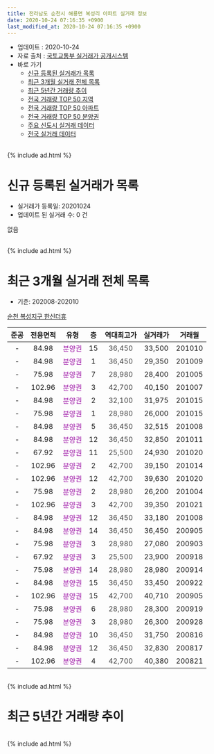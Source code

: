```yaml
---
title: 전라남도 순천시 해룡면 복성리 아파트 실거래 정보
date: 2020-10-24 07:16:35 +0900
last_modified_at: 2020-10-24 07:16:35 +0900
---
```


* 업데이트 : 2020-10-24
* 자료 출처 : [국토교통부 실거래가 공개시스템](http://rt.molit.go.kr)
* 바로 가기
    * [신규 등록된 실거래가 목록](#신규-등록된-실거래가-목록)
    * [최근 3개월 실거래 전체 목록](#최근-3개월-실거래-전체-목록)
    * [최근 5년간 거래량 추이](#최근-5년간-거래량-추이)
    * [전국 거래량 TOP 50 지역](https://inasie.github.io/apt-trade-info/최근-3개월-전국에서-가장-거래가-많이-발생한-지역)
    * [전국 거래량 TOP 50 아파트](https://inasie.github.io/apt-trade-info/최근-3개월-전국에서-가장-거래가-많이-발생한-아파트)
    * [전국 거래량 TOP 50 분양권](https://inasie.github.io/apt-trade-info/최근-3개월-전국에서-가장-거래가-많이-발생한-분양권)
    * [주요 신도시 실거래 데이터](https://inasie.github.io/apt-trade-info/주요-신도시)
    * [전국 실거래 데이터](https://inasie.github.io/apt-trade-info/전국)
<br>
{% include ad.html %}
<br>

# 신규 등록된 실거래가 목록
* 실거래가 등록일: 20201024
* 업데이트 된 실거래 수: 0 건

없음

<br>
{% include ad.html %}
<br>

# 최근 3개월 실거래 전체 목록
* 기준: 202008-202010


[순천 복성지구 한신더휴](https://search.naver.com/search.naver?query=%EC%A0%84%EB%9D%BC%EB%82%A8%EB%8F%84+%EC%88%9C%EC%B2%9C%EC%8B%9C+%ED%95%B4%EB%A3%A1%EB%A9%B4+%EB%B3%B5%EC%84%B1%EB%A6%AC+%EC%88%9C%EC%B2%9C+%EB%B3%B5%EC%84%B1%EC%A7%80%EA%B5%AC+%ED%95%9C%EC%8B%A0%EB%8D%94%ED%9C%B4)

|준공|전용면적|유형|층|역대최고가|실거래가|거래월|
|:---:|:---:|:---:|:---:|:---:|:---:|:---:|
|-|84.98|<span style="color:#9C11A5">분양권</span>|15|<span style="color:#444444">36,450</span>|33,500|201010|
|-|84.98|<span style="color:#9C11A5">분양권</span>|1|<span style="color:#444444">36,450</span>|29,350|201009|
|-|75.98|<span style="color:#9C11A5">분양권</span>|7|<span style="color:#444444">28,980</span>|28,400|201005|
|-|102.96|<span style="color:#9C11A5">분양권</span>|3|<span style="color:#444444">42,700</span>|40,150|201007|
|-|84.98|<span style="color:#9C11A5">분양권</span>|2|<span style="color:#444444">32,100</span>|31,975|201015|
|-|75.98|<span style="color:#9C11A5">분양권</span>|1|<span style="color:#444444">28,980</span>|26,000|201015|
|-|84.98|<span style="color:#9C11A5">분양권</span>|5|<span style="color:#444444">36,450</span>|32,515|201008|
|-|84.98|<span style="color:#9C11A5">분양권</span>|12|<span style="color:#444444">36,450</span>|32,850|201011|
|-|67.92|<span style="color:#9C11A5">분양권</span>|11|<span style="color:#444444">25,500</span>|24,930|201020|
|-|102.96|<span style="color:#9C11A5">분양권</span>|2|<span style="color:#444444">42,700</span>|39,150|201014|
|-|102.96|<span style="color:#9C11A5">분양권</span>|12|<span style="color:#444444">42,700</span>|39,630|201020|
|-|75.98|<span style="color:#9C11A5">분양권</span>|2|<span style="color:#444444">28,980</span>|26,200|201004|
|-|102.96|<span style="color:#9C11A5">분양권</span>|3|<span style="color:#444444">42,700</span>|39,350|201021|
|-|84.98|<span style="color:#9C11A5">분양권</span>|12|<span style="color:#444444">36,450</span>|33,180|201008|
|-|84.98|<span style="color:#9C11A5">분양권</span>|14|<span style="color:#444444">36,450</span>|36,450|200905|
|-|75.98|<span style="color:#9C11A5">분양권</span>|3|<span style="color:#444444">28,980</span>|27,080|200903|
|-|67.92|<span style="color:#9C11A5">분양권</span>|3|<span style="color:#444444">25,500</span>|23,900|200918|
|-|75.98|<span style="color:#9C11A5">분양권</span>|14|<span style="color:#444444">28,980</span>|28,980|200914|
|-|84.98|<span style="color:#9C11A5">분양권</span>|15|<span style="color:#444444">36,450</span>|33,450|200922|
|-|102.96|<span style="color:#9C11A5">분양권</span>|15|<span style="color:#444444">42,700</span>|40,710|200905|
|-|75.98|<span style="color:#9C11A5">분양권</span>|6|<span style="color:#444444">28,980</span>|28,300|200919|
|-|75.98|<span style="color:#9C11A5">분양권</span>|3|<span style="color:#444444">28,980</span>|26,300|200928|
|-|84.98|<span style="color:#9C11A5">분양권</span>|10|<span style="color:#444444">36,450</span>|31,750|200816|
|-|84.98|<span style="color:#9C11A5">분양권</span>|12|<span style="color:#444444">36,450</span>|32,830|200817|
|-|102.96|<span style="color:#9C11A5">분양권</span>|4|<span style="color:#444444">42,700</span>|40,380|200821|


<br>
{% include ad.html %}
<br>

# 최근 5년간 거래량 추이


<div style="width:100%;">
    <canvas id="deal_progress" height="200"></canvas>
</div>

<script>
new Chart(document.getElementById("deal_progress"), {
    type: 'line',
    data: {
        labels: ['201510','201511','201512','201601','201602','201603','201604','201605','201606','201607','201608','201609','201610','201611','201612','201701','201702','201703','201704','201705','201706','201707','201708','201709','201710','201711','201712','201801','201802','201803','201804','201805','201806','201807','201808','201809','201810','201811','201812','201901','201902','201903','201904','201905','201906','201907','201908','201909','201910','201911','201912','202001','202002','202003','202004','202005','202006','202007','202008','202009','202010'],
        datasets: [{
            label: '매매',
            pointRadius: 1,
            data: [0, 0, 0, 0, 0, 0, 0, 0, 0, 0, 0, 0, 0, 0, 0, 0, 0, 0, 0, 0, 0, 0, 0, 0, 0, 0, 0, 0, 0, 0, 0, 0, 0, 0, 0, 0, 0, 0, 0, 0, 0, 0, 0, 0, 0, 10, 284, 84, 44, 33, 49, 34, 32, 10, 18, 14, 8, 9, 3, 8, 14],
            borderColor: "rgba(255, 201, 14, 1)",
            backgroundColor: "rgba(255, 201, 14, 0.5)",
            fill: false,
            lineTension: 0
        },{
            label: '전월세',
            pointRadius: 1,
            data: [0, 0, 0, 0, 0, 0, 0, 0, 0, 0, 0, 0, 0, 0, 0, 0, 0, 0, 0, 0, 0, 0, 0, 0, 0, 0, 0, 0, 0, 0, 0, 0, 0, 0, 0, 0, 0, 0, 0, 0, 0, 0, 0, 0, 0, 0, 0, 0, 0, 0, 0, 0, 0, 0, 0, 0, 0, 0, 0, 0, 0],
            borderColor: "rgba(0, 141, 185, 1)",
            backgroundColor: "rgba(0, 141, 185, 0.5)",
            fill: false,
            lineTension: 0
        }
        ]
    },
    options: {
        responsive: true,
        title: {
            display: false
        },
        tooltips: {
            mode: 'index',
            intersect: false
        },
        hover: {
            mode: 'nearest',
            intersect: true
        },
        scales: {
            xAxes: [{
                display: true,
                scaleLabel: {
                    display: true,
                    labelString: '년/월'
                }
            }],
            yAxes: [{
                display: true,
                ticks: {
                    suggestedMin: 0,
                },
                scaleLabel: {
                    display: true,
                    labelString: '실거래 수'
                }
            }]
        }
    }
});

</script>


<br>
{% include ad.html %}
<br>

